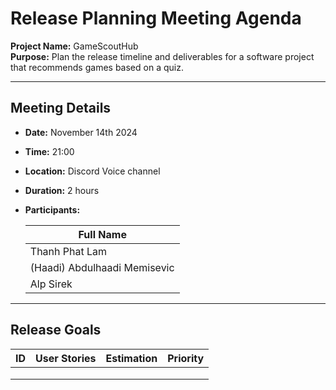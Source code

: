 # Release Planning Meeting Agenda

**Project Name:** GameScoutHub  
**Purpose:** Plan the release timeline and deliverables for a software project that recommends games based on a quiz.

---

## Meeting Details

- **Date:** November 14th 2024
- **Time:** 21:00
- **Location:** Discord Voice channel
- **Duration:** 2 hours
- **Participants:**

  | Full Name                    |
  | ---------------------------- |
  | Thanh Phat Lam               |
  | (Haadi) Abdulhaadi Memisevic |
  | Alp Sirek                    |

---

## Release Goals

| ID  | User Stories | Estimation | Priority |
| --- | ------------ | ---------- | -------- |
|     |              |            |          |
|     |              |            |          |
|     |              |            |          |
